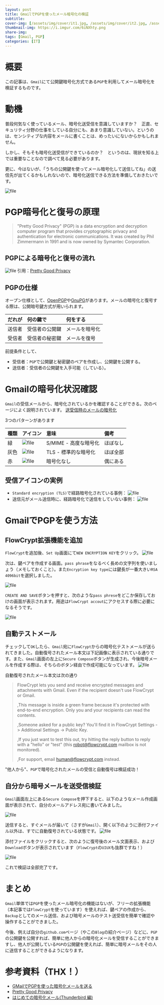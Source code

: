 ```yaml
---
layout: post
title: GmailでPGPを使ったメール暗号化の検証
subtitle: 
cover-img: [/assets/img/cover/it1.jpg, /assets/img/cover/it2.jpg, /assets/img/cover/it3.jpg]
thumbnail-img: https://i.imgur.com/6iNXhty.png
share-img:
tags: [Gmail, PGP]
categories: [IT]
---
```


# 概要
この記事は、`Gmail`にて公開鍵暗号化方式である`PGP`を利用してメール暗号化を検証するものです。

# 動機
普段何気なく使っているメール、暗号化送受信を意識していますか？　正直、セキュリティ分野の仕事をしている自分にも、あまり意識していない。というのは、センシティブな内容をメールに書くことは、めったいにないからかもしれません。

しかし、そもそも暗号化送受信ができているのか？　というのは、現状を知る上では重要なことなので調べて見る必要があります。

更に、今はないが、「うちの公開鍵を使ってメール暗号化して送信してね」の送信先が出てくるかもしれないので、暗号化送信できる方法を準備しておきたいです。

![file](https://i.imgur.com/6iNXhty.png)

# PGP暗号化と復号の原理
>"Pretty Good Privacy" (PGP) is a data encryption and decryption computer program that provides cryptographic privacy and authentication for electronic communications. It was created by Phil Zimmermann in 1991 and is now owned by Symantec Corporation.

## PGPによる暗号化と復号の流れ
![file](https://i.imgur.com/16ZImKJ.png)
引用：[Pretty Good Privacy](https://ja.wikipedia.org/wiki/Pretty_Good_Privacy)

## PGPの仕様
オープン仕様として、[OpenPGP](https://www.openpgp.org/)や[GnuPG](https://gnupg.org/)があります。メールの暗号化と復号する際は、公開暗号鍵方式が用いられます。

|だれが|何の鍵で|何をする|
|:--|:--|:--|
|送信者|受信者の公開鍵|メールを暗号化|
|受信者|受信者の秘密鍵|メールを復号|

前提条件として、
* 受信者：`PGP`で公開鍵と秘密鍵のペアを作成し、公開鍵を公開する。
* 送信者：受信者の公開鍵を入手可能（している）。

# Gmailの暗号化状況確認
`Gmail`の受信メールから、暗号化されているかを確認することができる。次のページによく説明されています。
[送受信時のメールの暗号化](https://support.google.com/mail/answer/6330403?visit_id=1-636334137168183834-714688664&p=tls&hl=ja&rd=1#zippy=%2Ctls%E6%A8%99%E6%BA%96%E7%9A%84%E3%81%AA%E6%9A%97%E5%8F%B7%E5%8C%96)

3つのパターンがあります

|種類|アイコン|意味|備考|
|:--|:--|:--|:--|
|緑|![file](https://i.imgur.com/TZRUR2D.png)|S/MIME - 高度な暗号化|ほぼなし|
|灰色|![file](https://i.imgur.com/F4gbAVb.png)|TLS - 標準的な暗号化|ほぼ全部|
|赤|![file](https://i.imgur.com/BNZvBt1.png)|暗号化なし|偶にある|

## 受信アイコンの実例
* `Standard encryption (TLS)`で経路暗号化されている事例：
![file](https://i.imgur.com/jlHlENN.png)
* 送信元がメール送信時に、経路暗号化で送信をしていない事例：
![file](https://i.imgur.com/sA2AiGU.png)

# GmailでPGPを使う方法
## FlowCrypt拡張機能を追加
`FlowCrypt`を追加後、`Set Up`画面にて`NEW ENCRYPTION KEY`をクリック。
![file](https://i.imgur.com/ofuFzRG.png)

次は、鍵ペアを作成する画面。`pass phrase`をなるべく長めの文字列を使いましょう（メモしておくこと）。また`Encryption key type`には鍵長が一番大きい`RSA 4096bit`を選択しました。

![file](https://i.imgur.com/a62Hlzi.png)

`CREATE AND SAVE`ボタンを押すと、次のような`pass phrese`をどこか保存しておけの画面が表示されます。用途は`FlowCrypt accout`にアクセスする際に必要になるそうです。

![file](https://i.imgur.com/4eEdlB0.png)

## 自動テストメール
チェックして`OK`したら、`Gmail`宛に`FlowCrypt`からの暗号化テストメールが送られてきました。自動復号されたメール本文は下記画像に表示されている通りです。また、`Gmail`画面の左上に`Secure Compose`ボタンが生成され、今後暗号メールを作成する際は、そちらのボタン経由で作成可能になっています。
![file](https://i.imgur.com/jAw34J0.png)

自動復号されたメール本文は次の通り
>FlowCrypt lets you send and receive encrypted messages and attachments with Gmail. Even if the recipient doesn't use FlowCrypt or Gmail.
>
>,This message is inside a green frame because it's protected with end-to-end encryption. Only you and your recipients can read the contents.
>
>,Someone asked for a public key? You'll find it in FlowCrypt Settings -> Additional Settings -> Public Key.
>
>,If you just want to test this out, try hitting the reply button to reply with a "hello" or "test" (this robot@flowcrypt.com mailbox is not monitored).
>
>,For support, email human@flowcrypt.com instead.

"他人から"、`PGP`で暗号化されたメールの受信と自動復号は検証成功！

## 自分から暗号メールを送受信検証
`Gmail`画面左上にある`Secure Compose`を押下すると、以下のようなメール作成画面が表示されて、自分のメールアドレス宛に書いてみました。

![file](https://i.imgur.com/Im8QodV.png)

送信すると、すぐメールが届いて（さすが`Gmail`）、開く以下のように添付ファイル以外は、すでに自動復号されている状態です。
![file](https://i.imgur.com/baDadg6.png)

添付ファイルをクリックすると、次のように復号後のメール文面表示、および`Download`ボタンが表示されています（`FlowCrypt`の`UIUX`も抜群ですね！）

![file](https://i.imgur.com/7UDKrt0.png)

これで検証は全部完了です。

# まとめ
`Gmail`単体では`PGP`を使ったメール暗号化の機能はないが、フリーの拡張機能（本記事では`FlowCrypt`を使っています）を使えれば、鍵ペアの作成から、`Backup`としてのメール送信、および暗号メールのテスト送受信を簡単で確認や操作することができました。

今後、例えば自分の`github.com`ページ（やこの`Blog`の紹介ページ）などに、`PGP`の公開鍵を公開すれば、簡単に他人からの暗号化メールを受信することができますし、他人が公開している`PGP`の公開鍵を使えれば、簡単に暗号メールをその人に送信することができるようになります。

# 参考資料（THX！）
* [GMailでPGPを使った暗号化メールを送る](https://officeforest.org/wp/2022/11/18/gmail%E3%81%A7pgp%E3%82%92%E4%BD%BF%E3%81%A3%E3%81%9F%E6%9A%97%E5%8F%B7%E5%8C%96%E3%83%A1%E3%83%BC%E3%83%AB%E3%82%92%E9%80%81%E3%82%8B/)
* [Pretty Good Privacy](https://ja.wikipedia.org/wiki/Pretty_Good_Privacy)
* [はじめての暗号化メール(Thunderbird 編)](https://www.jpcert.or.jp/magazine/security/pgpquick.html)

